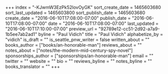 +++
index = "-KJwmW3EzPk52lovOyGK"
sort_create_date = 1465603680
sort_last_updated = 1465603800
sort_publish_date = 1465603680
create_date = "2016-06-10T17:08:00-07:00"
publish_date = "2016-06-10T17:08:00-07:00"
date = "2016-06-10T17:08:00-07:00"
last_updated = "2016-06-10T17:10:00-07:00"
preview_url = "92789e12-cc51-2d92-a7a9-1b5ee7ab2ad1"
byline = "Paul Vidich"
title = "Paul Vidich"
alphabetize_by = "vidich"
is_draft = ""
is_seattle_pnw_writer = false
written_about = ""
books_author = ["books/an-honorable-man"]
reviews_about = ""
notes_about = ["notes/the-modern-mid-century-spy-novel"]
sponsorships_author = ["sponsorships/an-honorable-man"]
email = ""
twitter = ""
website = ""
bio = ""
reviews_byline = ""
notes_byline = ""
books_translator = ""
+++

